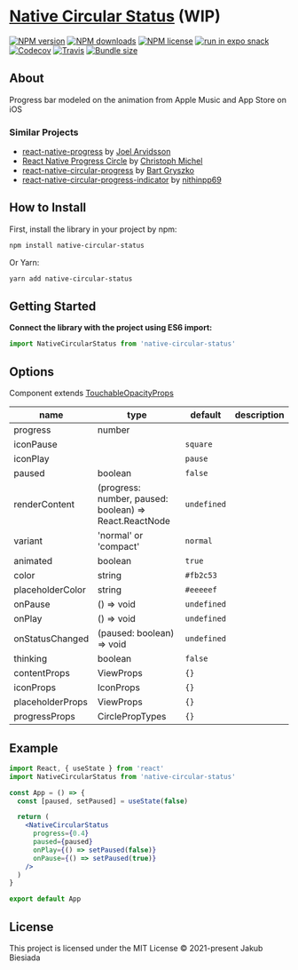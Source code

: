 # [Native Circular Status](https://github.com/native-ly/native-circular-status) (WIP)

[![NPM version](https://flat.badgen.net/npm/v/native-circular-status)](https://www.npmjs.com/package/native-circular-status)
[![NPM downloads](https://flat.badgen.net/npm/dm/native-circular-status)](https://www.npmjs.com/package/native-circular-status)
[![NPM license](https://flat.badgen.net/npm/license/native-circular-status)](https://www.npmjs.com/package/native-circular-status)
[![run in expo snack](https://img.shields.io/badge/Run%20in%20Snack-4630EB?style=flat-square&logo=EXPO&labelColor=FFF&logoColor=000)](https://snack.expo.io/@jbiesiada/native-circular-status)
[![Codecov](https://flat.badgen.net/codecov/c/github/native-ly/native-circular-status)](https://codecov.io/gh/native-ly/native-circular-status)
[![Travis](https://flat.badgen.net/travis/native-ly/native-circular-status)](https://app.travis-ci.com/github/native-ly/native-circular-status)
[![Bundle size](https://flat.badgen.net/packagephobia/install/native-circular-status)](https://packagephobia.com/result?p=native-circular-status)

## About

Progress bar modeled on the animation from Apple Music and App Store on iOS

### Similar Projects

- [react-native-progress](https://github.com/oblador/react-native-progress) by [Joel Arvidsson](https://github.com/oblador)
- [React Native Progress Circle](https://github.com/MrToph/react-native-progress-circle) by [Christoph Michel](https://github.com/MrToph)
- [react-native-circular-progress](https://github.com/bartgryszko/react-native-circular-progress) by [Bart Gryszko](https://github.com/bartgryszko)
- [react-native-circular-progress-indicator](https://github.com/nithinpp69/react-native-circular-progress-indicator) by [nithinpp69](https://github.com/nithinpp69)

## How to Install

First, install the library in your project by npm:

```sh
npm install native-circular-status
```

Or Yarn:

```sh
yarn add native-circular-status
```

## Getting Started

**Connect the library with the project using ES6 import:**

```js
import NativeCircularStatus from 'native-circular-status'
```

## Options

Component extends [TouchableOpacityProps](https://reactnative.dev/docs/touchableopacity#props)

<!-- TODO update -->
<!-- TODO add links to prop types docs -->

| **name**         | **type**                                               | **default** | **description** |
| ---------------- | ------------------------------------------------------ | ----------- | --------------- |
| progress         | number                                                 | ` `         |                 |
| iconPause        |                                                        | `square`    |                 |
| iconPlay         |                                                        | `pause`     |                 |
| paused           | boolean                                                | `false`     |                 |
| renderContent    | (progress: number, paused: boolean) => React.ReactNode | `undefined` |                 |
| variant          | 'normal' or 'compact'                                  | `normal`    |                 |
| animated         | boolean                                                | `true`      |                 |
| color            | string                                                 | `#fb2c53`   |                 |
| placeholderColor | string                                                 | `#eeeeef`   |                 |
| onPause          | () => void                                             | `undefined` |                 |
| onPlay           | () => void                                             | `undefined` |                 |
| onStatusChanged  | (paused: boolean) => void                              | `undefined` |                 |
| thinking         | boolean                                                | `false`     |                 |
| contentProps     | ViewProps                                              | `{}`        |                 |
| iconProps        | IconProps                                              | `{}`        |                 |
| placeholderProps | ViewProps                                              | `{}`        |                 |
| progressProps    | CirclePropTypes                                        | `{}`        |                 |

## Example

```jsx
import React, { useState } from 'react'
import NativeCircularStatus from 'native-circular-status'

const App = () => {
  const [paused, setPaused] = useState(false)

  return (
    <NativeCircularStatus
      progress={0.4}
      paused={paused}
      onPlay={() => setPaused(false)}
      onPause={() => setPaused(true)}
    />
  )
}

export default App
```

## License

This project is licensed under the MIT License © 2021-present Jakub Biesiada
